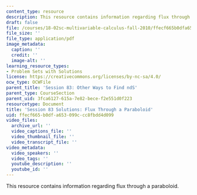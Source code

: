 ```yaml
---
content_type: resource
description: This resource contains information regarding flux through a paraboloid.
draft: false
file: /courses/18-02sc-multivariable-calculus-fall-2010/ffecf665b0dfa653099ccc8fbdd4d099_MIT18_02SC_pb_83_comb.pdf
file_size: ''
file_type: application/pdf
image_metadata:
  caption: ''
  credit: ''
  image-alt: ''
learning_resource_types:
- Problem Sets with Solutions
license: https://creativecommons.org/licenses/by-nc-sa/4.0/
ocw_type: OCWFile
parent_title: 'Session 83: Other Ways to Find ndS'
parent_type: CourseSection
parent_uid: 3fca6127-615a-7e82-bece-f2e551d0f223
resourcetype: Document
title: 'Session 83 Solutions: Flux Through a Paraboloid'
uid: ffecf665-b0df-a653-099c-cc8fbdd4d099
video_files:
  archive_url: ''
  video_captions_file: ''
  video_thumbnail_file: ''
  video_transcript_file: ''
video_metadata:
  video_speakers: ''
  video_tags: ''
  youtube_description: ''
  youtube_id: ''
---
```

This resource contains information regarding flux through a paraboloid.